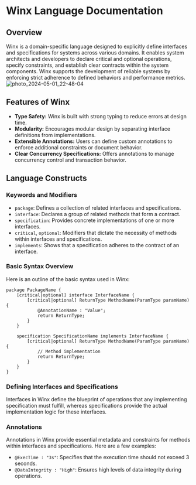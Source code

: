 # Winx Language Documentation

## Overview

Winx is a domain-specific language designed to explicitly define interfaces and specifications for systems across various domains. It enables system architects and developers to declare critical and optional operations, specify constraints, and establish clear contracts within the system components. Winx supports the development of reliable systems by enforcing strict adherence to defined behaviors and performance metrics.
![photo_2024-05-01_22-48-04](https://github.com/lumijiez/dsl-winx/assets/59575049/c9bff223-5337-4c4d-a6d8-8ac4dc532e2d)

## Features of Winx

- **Type Safety:** Winx is built with strong typing to reduce errors at design time.
- **Modularity:** Encourages modular design by separating interface definitions from implementations.
- **Extensible Annotations:** Users can define custom annotations to enforce additional constraints or document behavior.
- **Clear Concurrency Specifications:** Offers annotations to manage concurrency control and transaction behavior.

## Language Constructs

### Keywords and Modifiers

- `package`: Defines a collection of related interfaces and specifications.
- `interface`: Declares a group of related methods that form a contract.
- `specification`: Provides concrete implementations of one or more interfaces.
- `critical`, `optional`: Modifiers that dictate the necessity of methods within interfaces and specifications.
- `implements`: Shows that a specification adheres to the contract of an interface.

### Basic Syntax Overview

Here is an outline of the basic syntax used in Winx:

```plaintext
package PackageName {
    [critical|optional] interface InterfaceName {
        [critical|optional] ReturnType MethodName(ParamType paramName) {
            @AnnotationName : "Value";
            return ReturnType;
        }
    }

    specification SpecificationName implements InterfaceName {
        [critical|optional] ReturnType MethodName(ParamType paramName) {
            // Method implementation
            return ReturnType;
        }
    }
}
```

### Defining Interfaces and Specifications

Interfaces in Winx define the blueprint of operations that any implementing specification must fulfill, whereas specifications provide the actual implementation logic for these interfaces.

### Annotations

Annotations in Winx provide essential metadata and constraints for methods within interfaces and specifications. Here are a few examples:

- `@ExecTime : "3s"`: Specifies that the execution time should not exceed 3 seconds.
- `@DataIntegrity : "High"`: Ensures high levels of data integrity during operations.
